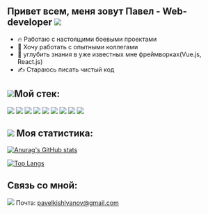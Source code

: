 ## Привет всем, меня зовут Павел - Web-developer <img src="https://img.icons8.com/emoji/30/000000/waving-hand-emoji.png"/>

- 🔥 Работаю с настоящими боевыми проектами
- 👀 Хочу работать с опытными коллегами
- 🌱 углубить знания в уже известных мне фреймворках(Vue.js, React.js)
- ✍️ Стараюсь писать чистый код

## <img src="https://img.icons8.com/emoji/30/000000/hammer-and-wrench.png"/>Мой стек:

<img src="https://img.icons8.com/officel/48/000000/react.png"/> <img src="https://img.icons8.com/color/48/vue-js.png"/> <img src="https://img.icons8.com/fluency/48/javascript.png"/> <img src="https://img.icons8.com/color/48/html-5--v1.png"/> <img src="https://img.icons8.com/color/48/css3.png"/> <img src="https://img.icons8.com/color/48/000000/sass.png"/> <img src="https://img.icons8.com/color/48/000000/visual-studio-code-2019.png"/> <img src="https://cdn.icon-icons.com/icons2/3053/PNG/48/intellij_phpstorm_macos_bigsur_icon_190057.png"/>  <img src="https://img.icons8.com/nolan/48/git.png"/> 


## <img src="https://img.icons8.com/emoji/48/000000/trophy-emoji.png"/> Моя статистика:

[![Anurag's GitHub stats](https://github-readme-stats.vercel.app/api?username=PavelAxenov
)](https://github.com/anuraghazra/github-readme-stats)

[![Top Langs](https://github-readme-stats.vercel.app/api/top-langs/?username=PavelAxenov&layout=compact)](https://github.com/anuraghazra/github-readme-stats)

## Связь со мной:
<img src="https://img.icons8.com/fluency/36/important-mail.png"/> Почта: pavelkishlyanov@gmail.com
